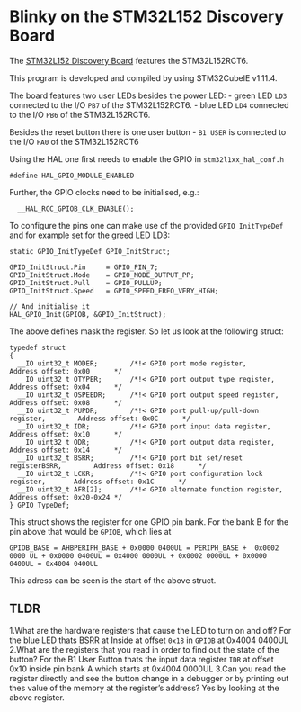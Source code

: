 # Blinky on the STM32L152 Discovery Board

The [STM32L152 Discovery Board](https://www.st.com/en/evaluation-tools/32l152cdiscovery.html) features the STM32L152RCT6.

This program is developed and compiled by using STM32CubeIE v1.11.4.

The board features two user LEDs besides the power LED:
    - green LED `LD3` connected to the I/O `PB7` of the STM32L152RCT6.
    - blue LED `LD4` connected to the I/O `PB6` of the STM32L152RCT6.

Besides the reset button there is one user button
    -  `B1 USER` is connected to the I/O `PA0` of the STM32L152RCT6

Using the HAL one first needs to enable the GPIO in `stm32l1xx_hal_conf.h`

```
#define HAL_GPIO_MODULE_ENABLED
```

Further, the GPIO clocks need to be initialised, e.g.:
```
  __HAL_RCC_GPIOB_CLK_ENABLE();
```

To configure the pins one can make use of the provided `GPIO_InitTypeDef` and for example set for the greed LED LD3:
```
static GPIO_InitTypeDef GPIO_InitStruct;

GPIO_InitStruct.Pin     = GPIO_PIN_7;
GPIO_InitStruct.Mode    = GPIO_MODE_OUTPUT_PP;
GPIO_InitStruct.Pull    = GPIO_PULLUP;
GPIO_InitStruct.Speed   = GPIO_SPEED_FREQ_VERY_HIGH;

// And initialise it
HAL_GPIO_Init(GPIOB, &GPIO_InitStruct);
```

The above defines mask the register. So let us look at the following struct:
```
typedef struct
{
  __IO uint32_t MODER;        /*!< GPIO port mode register,                     Address offset: 0x00      */
  __IO uint32_t OTYPER;       /*!< GPIO port output type register,              Address offset: 0x04      */
  __IO uint32_t OSPEEDR;      /*!< GPIO port output speed register,             Address offset: 0x08      */
  __IO uint32_t PUPDR;        /*!< GPIO port pull-up/pull-down register,        Address offset: 0x0C      */
  __IO uint32_t IDR;          /*!< GPIO port input data register,               Address offset: 0x10      */
  __IO uint32_t ODR;          /*!< GPIO port output data register,              Address offset: 0x14      */
  __IO uint32_t BSRR;         /*!< GPIO port bit set/reset registerBSRR,        Address offset: 0x18      */
  __IO uint32_t LCKR;         /*!< GPIO port configuration lock register,       Address offset: 0x1C      */
  __IO uint32_t AFR[2];       /*!< GPIO alternate function register,            Address offset: 0x20-0x24 */
} GPIO_TypeDef;
```
This struct shows the register for one GPIO pin bank. For the bank B for the pin above that would be `GPIOB`, which lies at
```
GPIOB_BASE = AHBPERIPH_BASE + 0x0000 0400UL = PERIPH_BASE +  0x0002 0000 UL + 0x0000 0400UL = 0x4000 0000UL + 0x0002 0000UL + 0x0000 0400UL = 0x4004 0400UL
```
This adress can be seen is the start of the above struct.

## TLDR
1.What are the hardware registers that cause the LED to turn on and off? 
  For the blue LED thats BSRR at Inside at offset `0x18` in `GPIOB` at 0x4004 0400UL
2.What are the registers that you read in order to find out the state of the button?
 For the B1 User Button thats the input data register `IDR` at offset 0x10 inside pin bank A which starts at 0x4004 0000UL
3.Can you read the register directly and see the button change in a debugger or by printing out thes value of the memory at the register’s address?
 Yes by looking at the above register.


